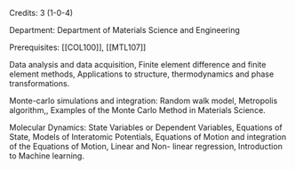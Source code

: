 Credits: 3 (1-0-4)

Department: Department of Materials Science and Engineering

Prerequisites: [[COL100]], [[MTL107]]

Data analysis and data acquisition, Finite element difference and finite element methods, Applications to structure, thermodynamics and phase transformations.

Monte-carlo simulations and integration: Random walk model, Metropolis algorithm,, Examples of the Monte Carlo Method in Materials Science.

Molecular Dynamics: State Variables or Dependent Variables, Equations of State, Models of Interatomic Potentials, Equations of Motion and integration of the Equations of Motion, Linear and Non- linear regression, Introduction to Machine learning.